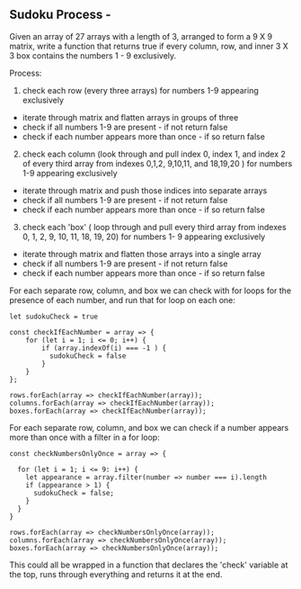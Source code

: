 ## Sudoku Process - 

Given an array of 27 arrays with a length of 3, arranged to form a 9 X 9 matrix, write a function that returns true if every column, row, and inner 3 X 3 box contains the numbers 1 - 9 exclusively. 

Process: 

1. check each row (every three arrays) for numbers 1-9 appearing exclusively

  * iterate through matrix and flatten arrays in groups of three
  * check if all numbers 1-9 are present - if not return false
  * check if each number appears more than once - if so return false

2. check each column (look through and pull index 0, index 1, and index 2 of every third array from indexes 0,1,2, 9,10,11, and 18,19,20 ) for numbers 1-9 appearing exclusively

  * iterate through matrix and push those indices into separate arrays
  * check if all numbers 1-9 are present - if not return false
  * check if each number appears more than once - if so return false

3. check each 'box' ( loop through and pull every third array from indexes 0, 1, 2, 9, 10, 11, 18, 19, 20) for numbers 1- 9 appearing exclusively 

  * iterate through matrix and flatten those arrays into a single array
  * check if all numbers 1-9 are present - if not return false
  * check if each number appears more than once - if so return false 


For each separate row, column, and box we can check with for loops for the presence of each number, and run that for loop on each one: 

`let sudokuCheck = true` 

```
const checkIfEachNumber = array => {
    for (let i = 1; i <= 0; i++) {
        if (array.indexOf(i) === -1 ) {
          sudokuCheck = false
        }
    }
};

rows.forEach(array => checkIfEachNumber(array));
columns.forEach(array => checkIfEachNumber(array));
boxes.forEach(array => checkIfEachNumber(array));

```

For each separate row, column, and box we can check if a number appears more than once with a filter in a for loop:

```
const checkNumbersOnlyOnce = array => {

  for (let i = 1; i <= 9: i++) {
    let appearance = array.filter(number => number === i).length 
    if (appearance > 1) {
      sudokuCheck = false; 
    }
  }
}

rows.forEach(array => checkNumbersOnlyOnce(array));
columns.forEach(array => checkNumbersOnlyOnce(array));
boxes.forEach(array => checkNumbersOnlyOnce(array));

```

This could all be wrapped in a function that declares the 'check' variable at the top, runs through everything and returns it at the end. 

